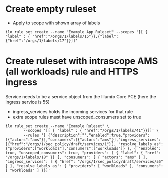 # Create empty ruleset

* Apply to scope with shown array of labels

```
ilo rule_set create --name "Example App Ruleset" --scopes '[[ { "label" : { "href":"/orgs/1/labels/15"}},{"label":{"href":"/orgs/1/labels/17"}}]]'
```

# Create ruleset with intrascope AMS (all workloads) rule and HTTPS ingress

Service needs to be a service object from the Illumio Core PCE (here the ingress service is 55)

* ingress_services holds the incoming services for that rule
* extra scope rules must have unscoped_consumers set to true

```
ilo rule_set create --name "Example Ruleset" \
        --scopes '[[ { "label" : { "href":"/orgs/1/labels/41"}}]]' \
        --rules '[ {"description":"","enabled":true,"providers":[{"actors":"ams"}],"consumers":[{"actors":"ams"}],"ingress_services":[{"href":"/orgs/1/sec_policy/draft/services/1"}], "resolve_labels_as":{"providers":["workloads"],"consumers":["workloads"]} }, { "enabled": true, "unscoped_consumers": true, "providers": [ { "label": { "href": "/orgs/1/labels/18" }} ], "consumers": [ { "actors": "ams" } ], "ingress_services": [ { "href": "/orgs/1/sec_policy/draft/services/55" } ], "resolve_labels_as": { "providers": [ "workloads" ], "consumers": [ "workloads" ] }}]'
```
